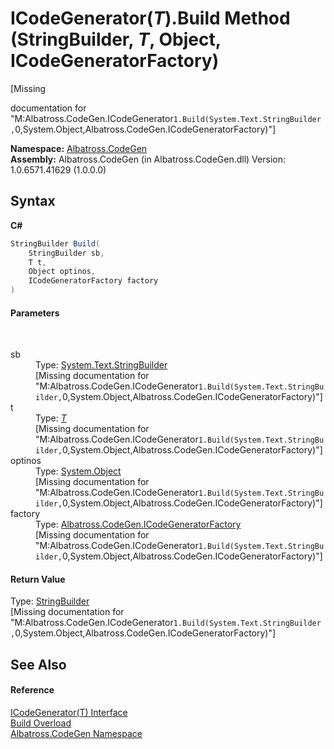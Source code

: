 # ICodeGenerator(*T*).Build Method (StringBuilder, *T*, Object, ICodeGeneratorFactory)
 

\[Missing <summary> documentation for "M:Albatross.CodeGen.ICodeGenerator`1.Build(System.Text.StringBuilder,`0,System.Object,Albatross.CodeGen.ICodeGeneratorFactory)"\]

**Namespace:**&nbsp;<a href="DCDDD28E">Albatross.CodeGen</a><br />**Assembly:**&nbsp;Albatross.CodeGen (in Albatross.CodeGen.dll) Version: 1.0.6571.41629 (1.0.0.0)

## Syntax

**C#**<br />
``` C#
StringBuilder Build(
	StringBuilder sb,
	T t,
	Object optinos,
	ICodeGeneratorFactory factory
)
```


#### Parameters
&nbsp;<dl><dt>sb</dt><dd>Type: <a href="http://msdn2.microsoft.com/en-us/library/y9sxk6fy" target="_blank">System.Text.StringBuilder</a><br />\[Missing <param name="sb"/> documentation for "M:Albatross.CodeGen.ICodeGenerator`1.Build(System.Text.StringBuilder,`0,System.Object,Albatross.CodeGen.ICodeGeneratorFactory)"\]</dd><dt>t</dt><dd>Type: <a href="919CCE29">*T*</a><br />\[Missing <param name="t"/> documentation for "M:Albatross.CodeGen.ICodeGenerator`1.Build(System.Text.StringBuilder,`0,System.Object,Albatross.CodeGen.ICodeGeneratorFactory)"\]</dd><dt>optinos</dt><dd>Type: <a href="http://msdn2.microsoft.com/en-us/library/e5kfa45b" target="_blank">System.Object</a><br />\[Missing <param name="optinos"/> documentation for "M:Albatross.CodeGen.ICodeGenerator`1.Build(System.Text.StringBuilder,`0,System.Object,Albatross.CodeGen.ICodeGeneratorFactory)"\]</dd><dt>factory</dt><dd>Type: <a href="1FFDA092">Albatross.CodeGen.ICodeGeneratorFactory</a><br />\[Missing <param name="factory"/> documentation for "M:Albatross.CodeGen.ICodeGenerator`1.Build(System.Text.StringBuilder,`0,System.Object,Albatross.CodeGen.ICodeGeneratorFactory)"\]</dd></dl>

#### Return Value
Type: <a href="http://msdn2.microsoft.com/en-us/library/y9sxk6fy" target="_blank">StringBuilder</a><br />\[Missing <returns> documentation for "M:Albatross.CodeGen.ICodeGenerator`1.Build(System.Text.StringBuilder,`0,System.Object,Albatross.CodeGen.ICodeGeneratorFactory)"\]

## See Also


#### Reference
<a href="919CCE29">ICodeGenerator(T) Interface</a><br /><a href="4E5C1904">Build Overload</a><br /><a href="DCDDD28E">Albatross.CodeGen Namespace</a><br />